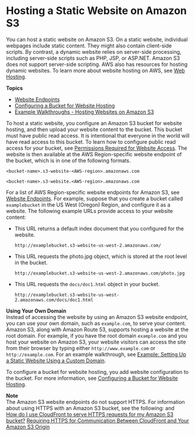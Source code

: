 # Hosting a Static Website on Amazon S3<a name="WebsiteHosting"></a>

You can host a static website on Amazon S3\. On a static website, individual webpages include static content\. They might also contain client\-side scripts\. By contrast, a dynamic website relies on server\-side processing, including server\-side scripts such as PHP, JSP, or ASP\.NET\. Amazon S3 does not support server\-side scripting\. AWS also has resources for hosting dynamic websites\. To learn more about website hosting on AWS, see [Web Hosting](https://aws.amazon.com/websites/)\. 

**Topics**
+ [Website Endpoints](WebsiteEndpoints.md)
+ [Configuring a Bucket for Website Hosting](HowDoIWebsiteConfiguration.md)
+ [Example Walkthroughs \- Hosting Websites on Amazon S3](hosting-websites-on-s3-examples.md)

To host a static website, you configure an Amazon S3 bucket for website hosting, and then upload your website content to the bucket\. This bucket must have public read access\. It is intentional that everyone in the world will have read access to this bucket\. To learn how to configure public read access for your bucket, see [Permissions Required for Website Access](WebsiteAccessPermissionsReqd.md)\. The website is then available at the AWS Region\-specific website endpoint of the bucket, which is in one of the following formats\.

```
<bucket-name>.s3-website-<AWS-region>.amazonaws.com
```

```
<bucket-name>.s3-website.<AWS-region>.amazonaws.com
```

For a list of AWS Region\-specific website endpoints for Amazon S3, see [Website Endpoints](WebsiteEndpoints.md)\. For example, suppose that you create a bucket called `examplebucket` in the US West \(Oregon\) Region, and configure it as a website\.  The following example URLs provide access to your website content: 
+ This URL returns a default index document that you configured for the website\.

  ```
  http://examplebucket.s3-website-us-west-2.amazonaws.com/
  ```
+ This URL requests the photo\.jpg object, which is stored at the root level in the bucket\.

  ```
  http://examplebucket.s3-website-us-west-2.amazonaws.com/photo.jpg
  ```
+ This URL requests the `docs/doc1.html` object in your bucket\. 

  ```
  http://examplebucket.s3-website-us-west-2.amazonaws.com/docs/doc1.html
  ```

**Using Your Own Domain**  
Instead of accessing the website by using an Amazon S3 website endpoint, you can use your own domain, such as `example.com`, to serve your content\. Amazon S3, along with Amazon Route 53, supports hosting a website at the root domain\. For example, if you have the root domain `example.com` and you host your website on Amazon S3, your website visitors can access the site from their browser by typing either `http://www.example.com` or `http://example.com`\. For an example walkthrough, see [Example: Setting Up a Static Website Using a Custom Domain](website-hosting-custom-domain-walkthrough.md)\. 

To configure a bucket for website hosting, you add website configuration to the bucket\. For more information, see [Configuring a Bucket for Website Hosting](HowDoIWebsiteConfiguration.md)\.

**Note**  
The Amazon S3 website endpoints do not support HTTPS\. For information about using HTTPS with an Amazon S3 bucket, see the following: and   
[How do I use CloudFront to serve HTTPS requests for my Amazon S3 bucket?](https://aws.amazon.com/premiumsupport/knowledge-center/cloudfront-https-requests-s3)
[Requiring HTTPS for Communication Between CloudFront and Your Amazon S3 Origin](https://docs.aws.amazon.com/AmazonCloudFront/latest/DeveloperGuide/using-https-cloudfront-to-s3-origin.html)